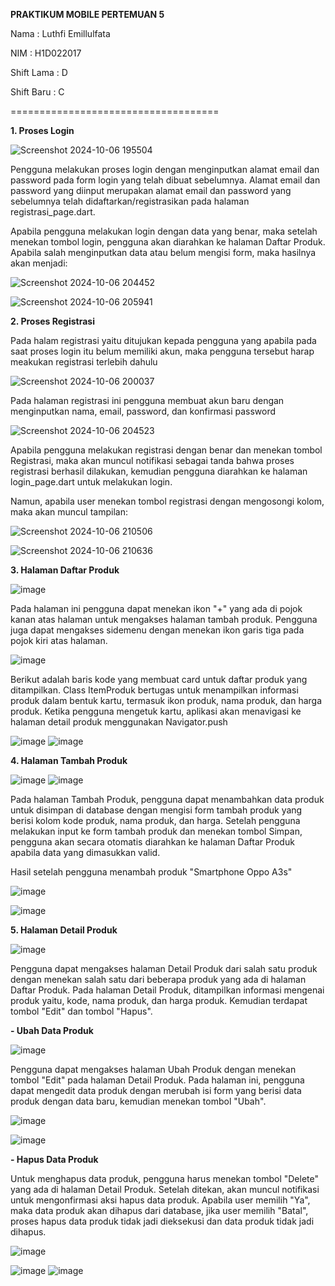 **PRAKTIKUM MOBILE PERTEMUAN 5**

Nama        : Luthfi Emillulfata

NIM         : H1D022017

Shift Lama  : D

Shift Baru  : C

====================================

**1. Proses Login**
   
   ![Screenshot 2024-10-06 195504](https://github.com/user-attachments/assets/d3bc27ef-9716-452a-bd1a-04f154e14921)
   
  Pengguna melakukan proses login dengan menginputkan alamat email dan password pada form login yang telah dibuat sebelumnya. Alamat email dan password yang diinput merupakan alamat email dan password yang sebelumnya telah didaftarkan/registrasikan pada halaman registrasi_page.dart.

  Apabila pengguna melakukan login dengan data yang benar, maka setelah menekan tombol login, pengguna akan diarahkan ke halaman Daftar Produk. Apabila salah menginputkan data atau belum mengisi form, maka hasilnya akan menjadi:

![Screenshot 2024-10-06 204452](https://github.com/user-attachments/assets/d1aa1850-321f-4d9f-b00d-0f056b5673f1)

![Screenshot 2024-10-06 205941](https://github.com/user-attachments/assets/52b0b0e4-6c8d-4ed4-bef9-3c7774d0a602)

**2. Proses Registrasi**


Pada halam registrasi yaitu ditujukan kepada pengguna yang apabila pada saat proses login itu belum memiliki akun, maka pengguna tersebut harap meakukan registrasi terlebih dahulu


   ![Screenshot 2024-10-06 200037](https://github.com/user-attachments/assets/1e20de03-a03a-4d4f-bdd2-28e6338f0d0d)


Pada halaman registrasi ini pengguna membuat akun baru dengan menginputkan nama, email, password, dan konfirmasi password


![Screenshot 2024-10-06 204523](https://github.com/user-attachments/assets/72926022-212d-49f8-8be2-b5687b198035)


Apabila pengguna melakukan registrasi dengan benar dan menekan tombol Registrasi, maka akan muncul notifikasi sebagai tanda bahwa proses registrasi berhasil dilakukan, kemudian pengguna diarahkan ke halaman login_page.dart untuk melakukan login.


Namun, apabila user menekan tombol registrasi dengan mengosongi kolom, maka akan muncul tampilan:


![Screenshot 2024-10-06 210506](https://github.com/user-attachments/assets/e8fb8fdc-abb5-4292-97be-6e68c4f933ff)


![Screenshot 2024-10-06 210636](https://github.com/user-attachments/assets/b8362c24-9ffb-4721-8c68-abab1b3da5a4)


**3. Halaman Daftar Produk**


   ![image](https://github.com/user-attachments/assets/f0ad3e5a-9b95-4888-a41e-8379497f6227)


Pada halaman ini pengguna dapat menekan ikon "+" yang ada di pojok kanan atas halaman untuk mengakses halaman tambah produk. Pengguna juga dapat mengakses sidemenu dengan menekan ikon garis tiga pada pojok kiri atas halaman.


![image](https://github.com/user-attachments/assets/fda3a950-9d00-4081-8f61-49f64ee4856e)


Berikut adalah baris kode yang membuat card untuk daftar produk yang ditampilkan. Class ItemProduk bertugas untuk menampilkan informasi produk dalam bentuk kartu, termasuk ikon produk, nama produk, dan harga produk. Ketika pengguna mengetuk kartu, aplikasi akan menavigasi ke halaman detail produk menggunakan Navigator.push


![image](https://github.com/user-attachments/assets/994c7f3c-b647-4def-8bee-167fe3fef3a6)
![image](https://github.com/user-attachments/assets/b36d96aa-5538-433c-b850-1c4190d69bce)


**4. Halaman Tambah Produk**


   ![image](https://github.com/user-attachments/assets/52e5615e-6467-411e-9230-e16413e596a9)
   ![image](https://github.com/user-attachments/assets/3744c2ca-1148-4bb2-9dbe-4ac27bdbf6de)


Pada halaman Tambah Produk, pengguna dapat menambahkan data produk untuk disimpan di database dengan mengisi form tambah produk yang berisi kolom kode produk, nama produk, dan harga. Setelah pengguna melakukan input ke form tambah produk dan menekan tombol Simpan, pengguna akan secara otomatis diarahkan ke halaman Daftar Produk apabila data yang dimasukkan valid.


Hasil setelah pengguna menambah produk "Smartphone Oppo A3s"


![image](https://github.com/user-attachments/assets/04f58f10-b72a-4817-8af1-d7e8a74c978d)


![image](https://github.com/user-attachments/assets/3ec0ae38-aaa2-4774-934d-975d6f3f6082)


**5. Halaman Detail Produk**


   ![image](https://github.com/user-attachments/assets/34dd3577-cea5-4387-98a7-4a71b527fec2)


Pengguna dapat mengakses halaman Detail Produk dari salah satu produk dengan menekan salah satu dari beberapa produk yang ada di halaman Daftar Produk. Pada halaman Detail Produk, ditampilkan informasi mengenai produk yaitu, kode, nama produk, dan harga produk. Kemudian terdapat tombol "Edit" dan tombol "Hapus".


**- Ubah Data Produk**


![image](https://github.com/user-attachments/assets/692b025a-90d2-4781-973f-9e458cf6a582)


Pengguna dapat mengakses halaman Ubah Produk dengan menekan tombol "Edit" pada halaman Detail Produk. Pada halaman ini, pengguna dapat mengedit data produk dengan merubah isi form yang berisi data produk dengan data baru, kemudian menekan tombol "Ubah".


![image](https://github.com/user-attachments/assets/f8a93a80-f88d-427b-a0b0-a0a4c7a1c731)


![image](https://github.com/user-attachments/assets/2686cc53-e741-4a1d-8e3a-8342276a8121)


**- Hapus Data Produk**


  Untuk menghapus data produk, pengguna harus menekan tombol "Delete" yang ada di halaman Detail Produk. Setelah ditekan, akan muncul notifikasi untuk mengonfirmasi aksi hapus data produk. Apabila user memilih "Ya", maka data produk akan dihapus dari database, jika user memilih "Batal", proses hapus data produk tidak jadi dieksekusi dan data produk tidak jadi dihapus.


![image](https://github.com/user-attachments/assets/13ada4e1-5e63-4539-98fd-f508ca4257da)


![image](https://github.com/user-attachments/assets/005cd949-01ed-49f2-813c-16d8631d2302)
![image](https://github.com/user-attachments/assets/66642e68-9a36-42f8-bb0f-89d9adaec6f9)
